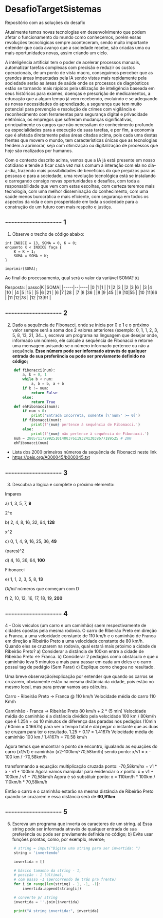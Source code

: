 # DesafioTargetSistemas

Repositório com as soluções do desafio

Atualmente temos novas tecnologias em desenvolvimento que podem afetar o funcionamento do mundo como conhecemos, porém essas revoluções tecnológicas sempre aconteceram, sendo muito importante entender que cada avanço que a sociedade recebe, são criadas uma ou mais oportunidades novas, assim criando um ciclo.

A inteligência artificial tem o poder de acelerar processos manuais, automatizar tarefas complexas com precisão e reduzir os custos operacionais, de um ponto de vista macro, conseguimos perceber que as grandes áreas impactadas pela IA sendo vistas mais rapidamente pela sociedade serão as áreas de saúde onde os processos de diagnósticos estão se tornando mais rápidos pela utilização de inteligência baseada em seus históricos para exames, doenças e prescrição de medicamentos, a educação que a algum tempo já vem recebendo, evoluindo e se adequando as novas necessidades do aprendizado, a segurança que tem muito potencial para prevenção e resolução de crimes com vigilância e reconhecimento com ferramentas para segurança digital e privacidade eletrônica,  os empregos que sofreram mudanças significativas, principalmente os cargos que não necessitam de conhecimento profundo ou especialidades para a execução de suas tarefas, e por fim, a economia que é afetada diretamente pelas áreas citadas acima, pois cada uma destas frentes que movem o mundo, tem características únicas que as tecnologias tendem a aprimorar, seja com otimização ou digitalização de processos que hoje são realizados por humanos.

Com o contexto descrito acima, vemos que a IA já está presente em nosso cotidiano e tende a ficar cada vez mais comum a interação com ela no dia-a-dia, trazendo mais possibilidades de benefícios do que prejuízos para as pessoas e para a sociedade, uma revolução tecnológica está se instalando e carregando consigo novas oportunidades e desafios, com toda a responsabilidade que vem com estas escolhas, com certeza teremos mais tecnologia, com uma melhor disseminação do conhecimento, com uma saúde menos burocrática e mais eficiente, com segurança em todos os aspectos da vida e com prosperidade em toda a sociedade para a construção de um futuro com mais respeito e justiça.

<!--
## V2
A Inteligência Artificial (IA) está transformando rapidamente a forma como as empresas operam e as pessoas vivem suas vidas. No futuro próximo, acredita-se que a IA terá um impacto social significativo em áreas como a economia, o emprego, a saúde, a educação, a segurança e a privacidade.

Aqui estão algumas possíveis análises do impacto social que a IA trará para as pessoas e empresas no futuro próximo:

Economia: A IA tem o potencial de impulsionar o crescimento econômico, aumentando a eficiência e a produtividade em muitas áreas. A automação de tarefas rotineiras pode liberar trabalhadores para se concentrarem em atividades mais complexas e criativas. No entanto, a automação também pode levar à perda de empregos, especialmente em setores como a manufatura e o atendimento ao cliente.

Emprego: A IA tem o potencial de criar novos empregos em áreas como a ciência de dados, engenharia de IA e desenvolvimento de software. No entanto, a automação também pode substituir muitos empregos, especialmente aqueles que são rotineiros ou de baixa habilidade. Será importante desenvolver políticas para ajudar as pessoas a se adaptarem a essas mudanças no mercado de trabalho.

Saúde: A IA pode melhorar a precisão do diagnóstico e tratamento de doenças, permitindo uma intervenção mais rápida e eficaz. A IA também pode ajudar os médicos a identificar riscos e padrões em grandes conjuntos de dados. No entanto, a IA também pode levantar preocupações sobre privacidade e segurança dos dados de saúde.

Educação: A IA pode ser usada para personalizar a aprendizagem, fornecendo a cada aluno um caminho de aprendizagem adaptado às suas necessidades e habilidades. No entanto, a IA também pode levantar preocupações sobre a privacidade dos dados dos alunos e a responsabilidade pela tomada de decisões.

Segurança: A IA pode ser usada para identificar ameaças e prevenir crimes, melhorando a segurança pública. No entanto, a IA também pode levantar preocupações sobre a vigilância em massa e o uso indevido de informações pessoais.

Privacidade: A IA pode coletar e analisar grandes quantidades de dados pessoais, levantando preocupações sobre a privacidade e a proteção dos dados. Será importante desenvolver políticas para proteger os dados pessoais e garantir a transparência e a responsabilidade na coleta e uso de dados pela IA.

Em resumo, a IA tem o potencial de trazer muitos benefícios para as pessoas e empresas, mas também pode levantar preocupações e desafios sociais significativos. Será importante abordar essas questões de forma proativa e responsável para maximizar os benefícios da IA e minimizar seus impactos negativos.
-->



## ------------------- 1

1) Observe o trecho de código abaixo:

```
int INDICE = 13, SOMA = 0, K = 0;
enquanto K < INDICE faça {
	K = K + 1;
	SOMA = SOMA + K;
}

imprimir(SOMA);
```

Ao final do processamento, qual será o valor da variável SOMA?
``91``

Resposta:
|passo|K |SOMA|
|-----|--|----|
|0 	  |1 |1   |
|1 	  |2 |3   |
|2 	  |3 |6   |
|3 	  |4 |10  |
|4 	  |5 |15  |
|5 	  |6 |21  |
|6 	  |7 |28  |
|7 	  |8 |36  |
|8 	  |9 |45  |
|9 	  |10|55  |
|10   |11|66  |
|11   |12|78  |
|12   |13|91  |

## ------------------- 2

2) Dado a sequência de Fibonacci, onde se inicia por 0 e 1 e o próximo valor sempre será a soma dos 2 valores anteriores (exemplo: 0, 1, 1, 2, 3, 5, 8, 13, 21, 34...), escreva um programa na linguagem que desejar onde, informado um número, ele calcule a sequência de Fibonacci e retorne uma mensagem avisando se o número informado pertence ou não a sequência.
**Esse número pode ser informado através de qualquer entrada de sua preferência ou pode ser previamente definido no código;**
```python
	def fibonacci(num):
	    a, b = 0, 1
	    while b < num:
	        a, b = b, a + b
	    if b != num:
	        return False
	    else:
	        return True
	def ehFibonacci(num):
		if num < 0:
			print('Entrada Incorreta, somente [\'num\' >= 0]')
		if fibonacci(num):
		    print(f'{num} pertence à sequência de Fibonacci.')
		else:
		    print(f'{num} não pertence à sequência de Fibonacci.')
	num = 280571172992510140037611932413038677189525 # 200
	ehFibonacci(num)
```
- Lista dos 2000 primeiros números da sequência de Fibonacci neste link
- https://oeis.org/A000045/b000045.txt


## ------------------- 3

3) Descubra a lógica e complete o próximo elemento:

Impares

a) 1, 3, 5, 7, **9**

2^x

b) 2, 4, 8, 16, 32, 64, **128**

x^2

c) 0, 1, 4, 9, 16, 25, 36, **49**

(pares)^2

d) 4, 16, 36, 64, **100**

Fibonacci

e) 1, 1, 2, 3, 5, 8, **13**

*Difícil* números que começam com D

f) 2, 10, 12, 16, 17, 18, 19, **200**


## ------------------- 4

4 - Dois veículos (um carro e um caminhão) saem respectivamente de cidades opostas pela mesma rodovia. O carro de Ribeirão Preto em direção a Franca, a uma velocidade constante de 110 km/h e o caminhão de Franca em direção a Ribeirão Preto a uma velocidade constante de 80 km/h. Quando eles se cruzarem na rodovia, qual estará mais próximo a cidade de Ribeirão Preto?
a) Considerar a distância de 100km entre a cidade de Ribeirão Preto <-> Franca.
b) Considerar 2 pedágios como obstáculo e que o caminhão leva 5 minutos a mais para passar em cada um deles e o carro possui tag de pedágio (Sem Parar)
c) Explique como chegou no resultado.

Uma breve observação/explicação por entender que quando os carros se cruzarem, obviamente estão na mesma distância da cidade, pois estão no mesmo local, mas para provar vamos aos cálculos.

Carro - Ribeirão Preto -> Franca @ 110 km/h
Velocidade média do carro 110 Km/h

Caminhão - Franca -> Ribeirão Preto 80 km/h + 2 * (5 min)
Velocidade média do caminhão é a distância dividido pela velocidade 100 km / 80km/h que é 1.25h + os 10 minutos de diferença das paradas nos pedágios (10min / 60min = 0.1667h) para ver o tempo total e daí pegar o instante que as duas se cruzam para ter o resultado.
1.25 + 0.17 = 1.4167h 
Velocidade média do caminhão 100 km / 1.4167h = 70.58 km/h

Agora temos que encontrar o ponto de encontro, igualando as equações do carro (x1/v1) e caminhão (x2-100km/-70,58km/h)
sendo ponto: x/v1 = x - 100 km / -70,58km/h

transformando a equação:
multiplicação cruzada ponto: -70,58km/hx = v1 * x - v1 * 100km 
Agora vamos manipular para evidenciar o *x* ponto: x = v1 * 100km / v1 + 70,58km/h 
Agora é só substituir ponto: x = 110km/h * 100km / 110km/h * 70,58km/h

Então o carro e o caminhão estarão na mesma distância de Ribeirão Preto quando se cruzarem e essa distância será de **60,91km**



## ------------------- 5

5) Escreva um programa que inverta os caracteres de um string.
a) Essa string pode ser informada através de qualquer entrada de sua preferência ou pode ser previamente definida no código;
b) Evite usar funções prontas, como, por exemplo, reverse;

```python
	# string = input("Digite uma string para ser invertida: ")
	string = 'invertendo'

	invertida = []

	# básico tamanho da string - 1,
	# posição - 1 (última),
	# com passo -1 (percorrendo de trás pra frente)
	for i in range(len(string) - 1, -1, -1):
	    invertida.append(string[i])

	# converte p/ string
	invertida = ''.join(invertida)

	print("A string invertida:", invertida)
```
